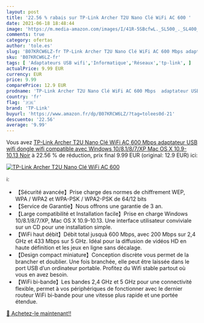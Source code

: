 ```yaml
---
layout: post
title: '22.56 % rabais sur TP-Link Archer T2U Nano Clé WiFi AC 600 '
date: 2021-06-18 18:48:44
image: 'https://m.media-amazon.com/images/I/41R-5SBcfwL._SL500_._SL400_.jpg'
comments: true
category: ofertas
author: 'tole.es'
slug: 'B07KRCW6LZ-fr TP-Link Archer T2U Nano Clé WiFi AC 600 Mbps adaptateur...'
sku: 'B07KRCW6LZ-fr'
tags: [ 'Adaptateurs USB wifi','Informatique','Réseaux','tp-link', ]
actualPrice: 9.99 EUR
currency: EUR
price: 9.99
comparePrice: 12.9 EUR
prodname: 'TP-Link Archer T2U Nano Clé WiFi AC 600 Mbps  adaptateur USB wifi  dongle wifi  compatible avec Windows 10/8.1/8/7/XP  Mac OS X 10.9-10.13   Noir'
country: 'fr'
flag: '🇫🇷'
brand: 'TP-Link'
buyurl: 'https://www.amazon.fr/dp/B07KRCW6LZ/?tag=tolees0d-21'
descuento: '22.56'
average: '9.99'
---
```


Vous avez [TP-Link Archer T2U Nano Clé WiFi AC 600 Mbps  adaptateur USB wifi  dongle wifi  compatible avec Windows 10/8.1/8/7/XP  Mac OS X 10.9-10.13   Noir](https://www.amazon.fr/dp/B07KRCW6LZ/?tag=tolees0d-21)  à  22.56 % de réduction, prix final  9.99 EUR (original: 12.9 EUR) ici:

[![TP-Link Archer T2U Nano Clé WiFi AC 600 ](https://m.media-amazon.com/images/I/41R-5SBcfwL._SL500_._SL400_.jpg)](https://www.amazon.fr/dp/B07KRCW6LZ/?tag=tolees0d-21)

ℹ️:

- 【Sécurité avancée】Prise charge des normes de chiffrement WEP, WPA / WPA2 et WPA-PSK / WPA2-PSK de 64/12 bits
- 【Service de Garantie】Nous offrons une garantie de 3 an.
- 【Large compatibilité et Installation facile】Prise en charge Windows 10/8.1/8/7/XP, Mac OS X 10.9-10.13. Une interface utilisateur conviviale sur un CD pour une installation simple.
- 【WiFi haut débit】Débit total jusquà 600 Mbps, avec 200 Mbps sur 2,4 GHz et 433 Mbps sur 5 GHz. Idéal pour la diffusion de vidéos HD en haute définition et les jeux en ligne sans décalage.
- 【Design compact miniature】Conception discrète vous permet de la brancher et doublier. Une fois branchée, elle peut être laissée dans le port USB d’un ordinateur portable. Profitez du Wifi stable partout où vous en avez besoin.
- 【WiFi bi-bande】Les bandes 2,4 GHz et 5 GHz pour une connectivité flexible, permet à vos périphériques de fonctionner avec le dernier routeur WiFi bi-bande pour une vitesse plus rapide et une portée étendue.

[🛒 Achetez-le maintenant!!](https://www.amazon.fr/dp/B07KRCW6LZ/?tag=tolees0d-21)

